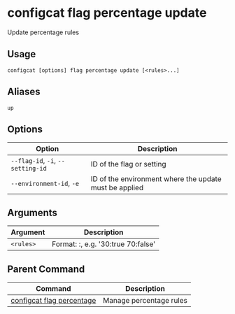 # configcat flag percentage update
Update percentage rules
## Usage
```
configcat [options] flag percentage update [<rules>...]
```
## Aliases
`up`
## Options
| Option | Description |
| ------ | ----------- |
| `--flag-id`, `-i`, `--setting-id` | ID of the flag or setting |
| `--environment-id`, `-e` | ID of the environment where the update must be applied |
## Arguments
| Argument | Description |
| ------ | ----------- |
| `<rules>` | Format: <percentage>:<value>, e.g. '30:true 70:false' |
## Parent Command
| Command | Description |
| ------ | ----------- |
| [configcat flag percentage](configcat-flag-percentage.md) | Manage percentage rules |
